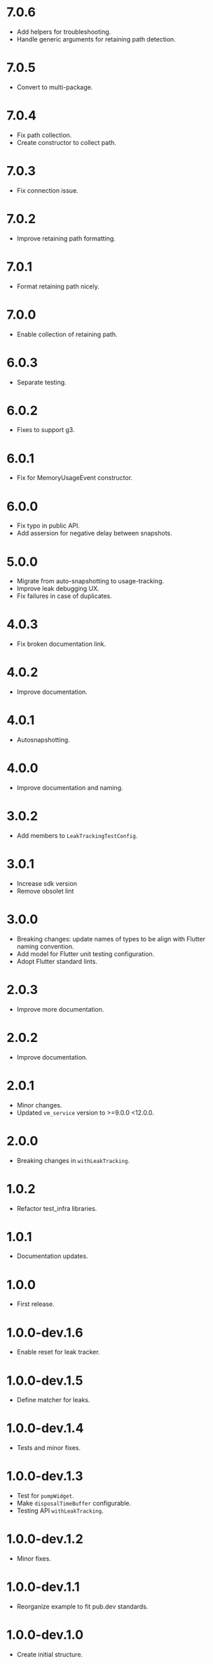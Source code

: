 # 7.0.6

* Add helpers for troubleshooting.
* Handle generic arguments for retaining path detection.

# 7.0.5

* Convert to multi-package.

# 7.0.4

* Fix path collection.
* Create constructor to collect path.

# 7.0.3

* Fix connection issue.

# 7.0.2

* Improve retaining path formatting.

# 7.0.1

* Format retaining path nicely.

# 7.0.0

* Enable collection of retaining path.

# 6.0.3

* Separate testing.

# 6.0.2

* Fixes to support g3.

# 6.0.1

* Fix for MemoryUsageEvent constructor.

# 6.0.0

* Fix typo in public API.
* Add assersion for negative delay between snapshots.

# 5.0.0

* Migrate from auto-snapshotting to usage-tracking.
* Improve leak debugging UX.
* Fix failures in case of duplicates.

# 4.0.3

* Fix broken documentation link.

# 4.0.2

* Improve documentation.

# 4.0.1

* Autosnapshotting.

# 4.0.0

* Improve documentation and naming.
# 3.0.2

* Add members to `LeakTrackingTestConfig`.

# 3.0.1

* Increase sdk version
* Remove obsolet lint

# 3.0.0

* Breaking changes: update names of types to be align with Flutter naming convention.
* Add model for Flutter unit testing configuration.
* Adopt Flutter standard lints.

# 2.0.3

* Improve more documentation.

# 2.0.2

* Improve documentation.

# 2.0.1

* Minor changes.
* Updated `vm_service` version to >=9.0.0 <12.0.0.

# 2.0.0

* Breaking changes in `withLeakTracking`.

# 1.0.2

* Refactor test_infra libraries.

# 1.0.1

* Documentation updates.

# 1.0.0

* First release.

# 1.0.0-dev.1.6

* Enable reset for leak tracker.

# 1.0.0-dev.1.5

* Define matcher for leaks.

# 1.0.0-dev.1.4

* Tests and minor fixes.

# 1.0.0-dev.1.3

* Test for `pumpWidget`.
* Make `disposalTimeBuffer` configurable.
* Testing API `withLeakTracking`.

# 1.0.0-dev.1.2

* Minor fixes.

# 1.0.0-dev.1.1

* Reorganize example to fit pub.dev standards.

# 1.0.0-dev.1.0

* Create initial structure.
